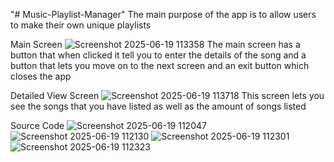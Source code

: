 "# Music-Playlist-Manager" 
The main purpose of the app is to allow users to make their own unique playlists

Main Screen
![Screenshot 2025-06-19 113358](https://github.com/user-attachments/assets/416eae91-5e93-49f8-b544-58ea6ef6abb9)
The main screen has a button that when clicked it tell you to enter the details of the song and a button that lets you move on to the next screen and an exit button which closes the app

Detailed View Screen
![Screenshot 2025-06-19 113718](https://github.com/user-attachments/assets/87ad4575-8619-4c82-bebe-8ed51f18556e)
This screen lets you see the songs that you have listed as well as the amount of songs listed


Source Code
![Screenshot 2025-06-19 112047](https://github.com/user-attachments/assets/73228eb5-27ed-4ef4-bd03-97374c28781f)
![Screenshot 2025-06-19 112130](https://github.com/user-attachments/assets/f7bfdc04-4ae7-41e0-999e-f4259d3ac957)
![Screenshot 2025-06-19 112301](https://github.com/user-attachments/assets/5d302e65-61a6-4a6f-9bcb-362fc6d2bb1b)
![Screenshot 2025-06-19 112323](https://github.com/user-attachments/assets/4191fad1-6223-4f32-a712-d17ed768a671)

